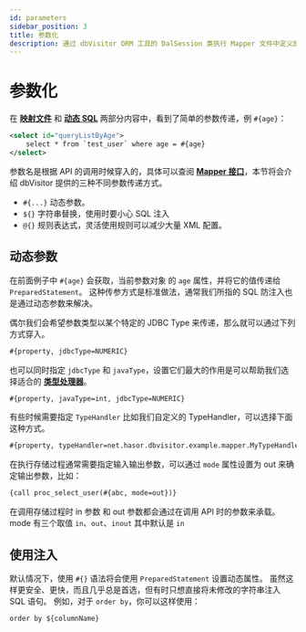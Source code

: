 ```yaml
---
id: parameters
sidebar_position: 3
title: 参数化
description: 通过 dbVisitor ORM 工具的 DalSession 类执行 Mapper 文件中定义的 SQL。
---
```


# 参数化

在 **[映射文件](./dal-mapper.md)** 和 **[动态 SQL](./dynamic.md)** 两部分内容中，看到了简单的参数传递，例 `#{age}`：

```xml
<select id="queryListByAge">
    select * from `test_user` where age = #{age}
</select>
```

参数名是根据 API 的调用时候穿入的，具体可以查阅 **[Mapper 接口](./mapper-api.md)**，本节将会介绍 dbVisitor 提供的三种不同参数传递方式。

- `#{...}` 动态参数。
- `${}` 字符串替换，使用时要小心 SQL 注入
- `@{}` 规则表达式，灵活使用规则可以减少大量 XML 配置。

## 动态参数

在前面例子中 `#{age}` 会获取，当前参数对象 的 `age` 属性，并将它的值传递给 `PreparedStatement`。 这种传参方式是标准做法，通常我们所指的 SQL 防注入也是通过动态参数来解决。

偶尔我们会希望参数类型以某个特定的 JDBC Type 来传递，那么就可以通过下列方式穿入。

```xml
#{property, jdbcType=NUMERIC}
```

也可以同时指定 `jdbcType` 和 `javaType`，设置它们最大的作用是可以帮助我们选择适合的 **[类型处理器](../types/type-handlers.md)**。

```xml
#{property, javaType=int, jdbcType=NUMERIC}
```

有些时候需要指定 `TypeHandler` 比如我们自定义的 TypeHandler，可以选择下面这种方式。

```xml
#{property, typeHandler=net.hasor.dbvisitor.example.mapper.MyTypeHandler}
```

在执行存储过程通常需要指定输入输出参数，可以通过 `mode` 属性设置为 out 来确定输出参数，比如：

```xml
{call proc_select_user(#{abc, mode=out})}
```

在调用存储过程时 in 参数 和 out 参数都会通过在调用 API 时的参数来承载。mode 有三个取值 `in`、`out`、`inout` 其中默认是 `in`

## 使用注入

默认情况下，使用 `#{}` 语法将会使用 `PreparedStatement` 设置动态属性。 虽然这样更安全、更快，而且几乎总是首选，但有时只想直接将未修改的字符串注入 SQL 语句。 例如，对于 `order by`，你可以这样使用：

```xml
order by ${columnName}
```
